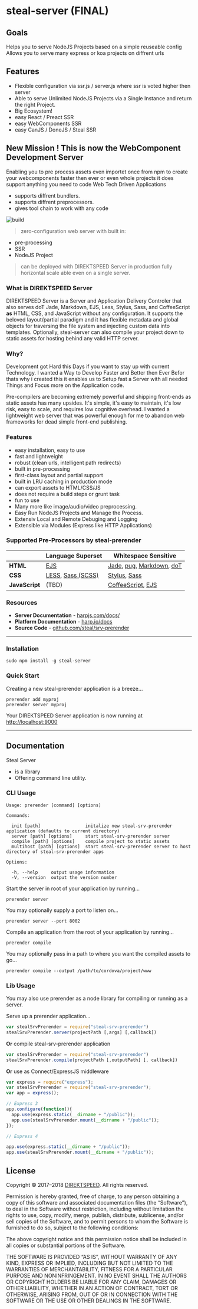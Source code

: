 # steal-server (FINAL)

## Goals
Helps you to serve NodeJS Projects based on a simple reuseable config
Allows you to serve many express or koa projects on diffrent urls

## Features
- Flexible configuration via ssr.js / server.js where ssr is voted higher then server
- Able to serve Unlimited NodeJS Projects via a Single Instance and return the right Project.
- Big Ecosystem!
- easy React / Preact SSR
- easy WebComponents SSR
- easy CanJS / DoneJS / Steal SSR


## New Mission ! This is now the WebComponent Development Server
Enabling you to pre process assets even importet once from npm to
create your webcomponents faster then ever or even whole projects
it does support anything you need to code Web Tech Driven Applications

- supports diffrent bundlers.
- supports diffrent preprocessors.
- gives tool chain to work with any code



![build](https://travis-ci.org/steal-server/server.svg?branch=master)

> zero-configuration web server with built in:
 - pre-processing
 - SSR
 - NodeJS Project
> can be deployed with DIREKTSPEED Server in production fully horizontal scale able even on a single server.

### What is DIREKTSPEED Server

DIREKTSPEED Server is a Server and Application Delivery Controler that also serves doT Jade, Markdown, EJS, Less, Stylus, Sass, and CoffeeScript **as** HTML, CSS, and JavaScript without any configuration. It supports the beloved layout/partial paradigm and it has flexible metadata and global objects for traversing the file system and injecting custom data into templates. Optionally, steal-server can also compile your project down to static assets for hosting behind any valid HTTP server.

### Why?
Development got Hard this Days if you want to stay up with current Technology. I wanted a Way to Develop Faster and Better then Ever Befor thats why i created this it enables us to Setup fast a Server with all needed Things and Focus more on the Application code.

Pre-compilers are becoming extremely powerful and shipping front-ends as static assets has many upsides. It's simple, it's easy to maintain, it's low risk, easy to scale, and requires low cognitive overhead. I wanted a lightweight web server that was powerful enough for me to abandon web frameworks for dead simple front-end publishing.

### Features

- easy installation, easy to use
- fast and lightweight
- robust (clean urls, intelligent path redirects)
- built in pre-processing
- first-class layout and partial support
- built in LRU caching in production mode
- can export assets to HTML/CSS/JS
- does not require a build steps or grunt task
- fun to use
- Many more like image/audio/video preprocessing.
- Easy Run NodeJS Projects and Manage the Process.
- Extensiv Local and Remote Debuging and Logging
- Extensible via Modules (Express like HTTP Applications)

### Supported Pre-Processors by steal-prerender

|                 | Language Superset                                                 | Whitespace Sensitive
| --------------- | ----------------------------------------------------------------- | --------------------------------------------------------------------------------------
| **HTML**        | [EJS](http://embeddedjs.com/)                                     | [Jade](http://jade-lang.com/), [pug](http://pug-lang.com/), [Markdown](http://daringfireball.net/projects/markdown/), [doT](http://http://olado.github.io/doT/index.htm)
| **CSS**         | [LESS](http://lesscss.org/), [Sass (SCSS)](http://sass-lang.com/) | [Stylus](http://learnboost.github.io/stylus/), [Sass](http://sass-lang.com/)
| **JavaScript**  | (TBD)                                                             | [CoffeeScript](http://coffeescript.org/), [EJS](http://embeddedjs.com/)

### Resources

- **Server Documentation** - [harpjs.com/docs/](http://steal-srv-prerenderjs.com/docs/)
- **Platform Documentation** - [harp.io/docs](https://steal-srv-prerender.io/docs)
- **Source Code** - [github.com/steal/srv-prerender](https://github.com/steal/srv-prerender)

---

### Installation

    sudo npm install -g steal-server

### Quick Start

Creating a new steal-prerender application is a breeze...

    prerender add myproj
    prerender server myproj

Your DIREKTSPEED Server application is now running at [http://localhost:9000]()

---

## Documentation

Steal Server 
- is a library 
- Offering command line utility.

### CLI Usage

    Usage: prerender [command] [options]

    Commands:

      init [path]                 initalize new steal-srv-prerender application (defaults to current directory)
      server [path] [options]     start steal-srv-prerender server
      compile [path] [options]    compile project to static assets
      multihost [path] [options]  start steal-srv-prerender server to host directory of steal-srv-prerender apps

    Options:

      -h, --help     output usage information
      -V, --version  output the version number

Start the server in root of your application by running...

    prerender server

You may optionally supply a port to listen on...

    prerender server --port 8002

Compile an application from the root of your application by running...

    prerender compile

You may optionally pass in a path to where you want the compiled assets to go...

    prerender compile --output /path/to/cordova/project/www

### Lib Usage

You may also use prerender as a node library for compiling or running as a server.

Serve up a prerender application...

```js
var stealSrvPrerender = require("steal-srv-prerender")
stealSrvPrerender.server(projectPath [,args] [,callback])
```

**Or** compile steal-srv-prerender application

```js
var stealSrvPrerender = require("steal-srv-prerender")
stealSrvPrerender.compile(projectPath [,outputPath] [, callback])
```

**Or** use as Connect/ExpressJS middleware

```js
var express = require("express");
var stealSrvPrerender = require("steal-srv-prerender");
var app = express();
```

```js
// Express 3
app.configure(function(){
  app.use(express.static(__dirname + "/public"));
  app.use(stealSrvPrerender.mount(__dirname + "/public"));
});
```

```js
// Express 4

app.use(express.static(__dirname + "/public"));
app.use(stealSrvPrerender.mount(__dirname + "/public"));

```



## License

Copyright © 2017–2018 [DIREKTSPEED](http://dspeed.eu). All rights reserved.

Permission is hereby granted, free of charge, to any person obtaining a copy of this software and associated documentation files (the “Software”), to deal in the Software without restriction, including without limitation the rights to use, copy, modify, merge, publish, distribute, sublicense, and/or sell copies of the Software, and to permit persons to whom the Software is furnished to do so, subject to the following conditions:

The above copyright notice and this permission notice shall be included in all copies or substantial portions of the Software.

THE SOFTWARE IS PROVIDED “AS IS”, WITHOUT WARRANTY OF ANY KIND, EXPRESS OR IMPLIED, INCLUDING BUT NOT LIMITED TO THE WARRANTIES OF MERCHANTABILITY, FITNESS FOR A PARTICULAR PURPOSE AND NONINFRINGEMENT. IN NO EVENT SHALL THE AUTHORS OR COPYRIGHT HOLDERS BE LIABLE FOR ANY CLAIM, DAMAGES OR OTHER LIABILITY, WHETHER IN AN ACTION OF CONTRACT, TORT OR OTHERWISE, ARISING FROM, OUT OF OR IN CONNECTION WITH THE SOFTWARE OR THE USE OR OTHER DEALINGS IN THE SOFTWARE.
